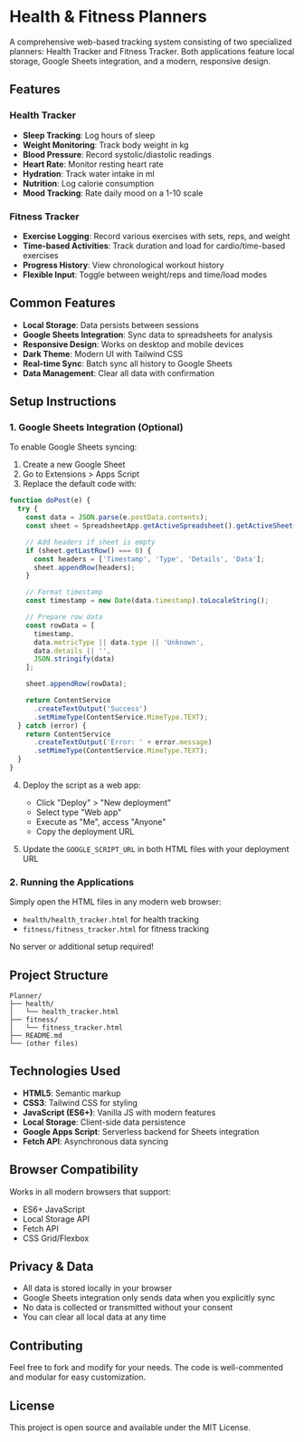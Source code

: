 # Health & Fitness Planners

A comprehensive web-based tracking system consisting of two specialized planners: Health Tracker and Fitness Tracker. Both applications feature local storage, Google Sheets integration, and a modern, responsive design.

## Features

### Health Tracker
- **Sleep Tracking**: Log hours of sleep
- **Weight Monitoring**: Track body weight in kg
- **Blood Pressure**: Record systolic/diastolic readings
- **Heart Rate**: Monitor resting heart rate
- **Hydration**: Track water intake in ml
- **Nutrition**: Log calorie consumption
- **Mood Tracking**: Rate daily mood on a 1-10 scale

### Fitness Tracker
- **Exercise Logging**: Record various exercises with sets, reps, and weight
- **Time-based Activities**: Track duration and load for cardio/time-based exercises
- **Progress History**: View chronological workout history
- **Flexible Input**: Toggle between weight/reps and time/load modes

## Common Features
- **Local Storage**: Data persists between sessions
- **Google Sheets Integration**: Sync data to spreadsheets for analysis
- **Responsive Design**: Works on desktop and mobile devices
- **Dark Theme**: Modern UI with Tailwind CSS
- **Real-time Sync**: Batch sync all history to Google Sheets
- **Data Management**: Clear all data with confirmation

## Setup Instructions

### 1. Google Sheets Integration (Optional)

To enable Google Sheets syncing:

1. Create a new Google Sheet
2. Go to Extensions > Apps Script
3. Replace the default code with:

```javascript
function doPost(e) {
  try {
    const data = JSON.parse(e.postData.contents);
    const sheet = SpreadsheetApp.getActiveSpreadsheet().getActiveSheet();

    // Add headers if sheet is empty
    if (sheet.getLastRow() === 0) {
      const headers = ['Timestamp', 'Type', 'Details', 'Data'];
      sheet.appendRow(headers);
    }

    // Format timestamp
    const timestamp = new Date(data.timestamp).toLocaleString();

    // Prepare row data
    const rowData = [
      timestamp,
      data.metricType || data.type || 'Unknown',
      data.details || '',
      JSON.stringify(data)
    ];

    sheet.appendRow(rowData);

    return ContentService
      .createTextOutput('Success')
      .setMimeType(ContentService.MimeType.TEXT);
  } catch (error) {
    return ContentService
      .createTextOutput('Error: ' + error.message)
      .setMimeType(ContentService.MimeType.TEXT);
  }
}
```

4. Deploy the script as a web app:
   - Click "Deploy" > "New deployment"
   - Select type "Web app"
   - Execute as "Me", access "Anyone"
   - Copy the deployment URL

5. Update the `GOOGLE_SCRIPT_URL` in both HTML files with your deployment URL

### 2. Running the Applications

Simply open the HTML files in any modern web browser:
- `health/health_tracker.html` for health tracking
- `fitness/fitness_tracker.html` for fitness tracking

No server or additional setup required!

## Project Structure

```
Planner/
├── health/
│   └── health_tracker.html
├── fitness/
│   └── fitness_tracker.html
├── README.md
└── (other files)
```

## Technologies Used

- **HTML5**: Semantic markup
- **CSS3**: Tailwind CSS for styling
- **JavaScript (ES6+)**: Vanilla JS with modern features
- **Local Storage**: Client-side data persistence
- **Google Apps Script**: Serverless backend for Sheets integration
- **Fetch API**: Asynchronous data syncing

## Browser Compatibility

Works in all modern browsers that support:
- ES6+ JavaScript
- Local Storage API
- Fetch API
- CSS Grid/Flexbox

## Privacy & Data

- All data is stored locally in your browser
- Google Sheets integration only sends data when you explicitly sync
- No data is collected or transmitted without your consent
- You can clear all local data at any time

## Contributing

Feel free to fork and modify for your needs. The code is well-commented and modular for easy customization.

## License

This project is open source and available under the MIT License.